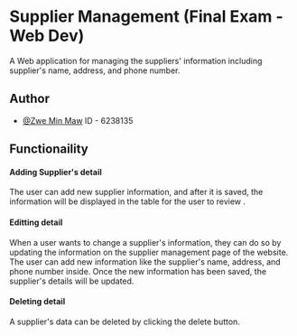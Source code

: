 
# Supplier Management (Final Exam - Web Dev)

A Web application for managing the suppliers' information including supplier's name, address, and phone number.

## Author 
- [@Zwe Min Maw](https://www.github.com/BXBZwe)
ID - 6238135

## Functionaility

#### Adding Supplier's detail
The user can add new supplier information, and after it is saved, the information will be displayed in the table for the user to review .

#### Editting detail
When a user wants to change a supplier's information, they can do so by updating the information on the supplier management page of the website. The user can add new information like the supplier's name, address, and phone number inside.
Once the new information has been saved, the supplier's details will be updated.


#### Deleting detail
A supplier's data can be deleted by clicking the delete button.

